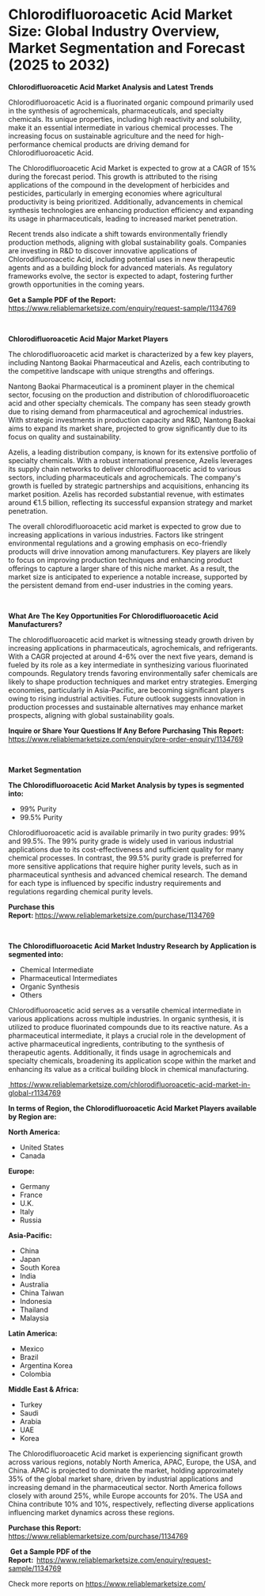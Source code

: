 <p><h1>Chlorodifluoroacetic Acid Market Size: Global Industry Overview, Market Segmentation and Forecast (2025 to 2032)</h1></p><p><strong>Chlorodifluoroacetic Acid Market Analysis and Latest Trends</strong></p>
<p><p>Chlorodifluoroacetic Acid is a fluorinated organic compound primarily used in the synthesis of agrochemicals, pharmaceuticals, and specialty chemicals. Its unique properties, including high reactivity and solubility, make it an essential intermediate in various chemical processes. The increasing focus on sustainable agriculture and the need for high-performance chemical products are driving demand for Chlorodifluoroacetic Acid.</p><p>The Chlorodifluoroacetic Acid Market is expected to grow at a CAGR of 15% during the forecast period. This growth is attributed to the rising applications of the compound in the development of herbicides and pesticides, particularly in emerging economies where agricultural productivity is being prioritized. Additionally, advancements in chemical synthesis technologies are enhancing production efficiency and expanding its usage in pharmaceuticals, leading to increased market penetration.</p><p>Recent trends also indicate a shift towards environmentally friendly production methods, aligning with global sustainability goals. Companies are investing in R&D to discover innovative applications of Chlorodifluoroacetic Acid, including potential uses in new therapeutic agents and as a building block for advanced materials. As regulatory frameworks evolve, the sector is expected to adapt, fostering further growth opportunities in the coming years.</p></p>
<p><strong>Get a Sample PDF of the Report:&nbsp;</strong> <a href="https://www.reliablemarketsize.com/enquiry/request-sample/1134769?utm_campaign=3201&utm_medium=2&utm_source=Github&utm_content=ia&utm_term=25032025&utm_id=chlorodifluoroacetic-acid">https://www.reliablemarketsize.com/enquiry/request-sample/1134769</a></p>
<p>&nbsp;</p>
<p><strong>Chlorodifluoroacetic Acid Major Market Players</strong></p>
<p><p>The chlorodifluoroacetic acid market is characterized by a few key players, including Nantong Baokai Pharmaceutical and Azelis, each contributing to the competitive landscape with unique strengths and offerings.</p><p>Nantong Baokai Pharmaceutical is a prominent player in the chemical sector, focusing on the production and distribution of chlorodifluoroacetic acid and other specialty chemicals. The company has seen steady growth due to rising demand from pharmaceutical and agrochemical industries. With strategic investments in production capacity and R&D, Nantong Baokai aims to expand its market share, projected to grow significantly due to its focus on quality and sustainability.</p><p>Azelis, a leading distribution company, is known for its extensive portfolio of specialty chemicals. With a robust international presence, Azelis leverages its supply chain networks to deliver chlorodifluoroacetic acid to various sectors, including pharmaceuticals and agrochemicals. The company's growth is fuelled by strategic partnerships and acquisitions, enhancing its market position. Azelis has recorded substantial revenue, with estimates around €1.5 billion, reflecting its successful expansion strategy and market penetration.</p><p>The overall chlorodifluoroacetic acid market is expected to grow due to increasing applications in various industries. Factors like stringent environmental regulations and a growing emphasis on eco-friendly products will drive innovation among manufacturers. Key players are likely to focus on improving production techniques and enhancing product offerings to capture a larger share of this niche market. As a result, the market size is anticipated to experience a notable increase, supported by the persistent demand from end-user industries in the coming years.</p></p>
<p>&nbsp;</p>
<p><strong>What Are The Key Opportunities For Chlorodifluoroacetic Acid Manufacturers?</strong></p>
<p><p>The chlorodifluoroacetic acid market is witnessing steady growth driven by increasing applications in pharmaceuticals, agrochemicals, and refrigerants. With a CAGR projected at around 4-6% over the next five years, demand is fueled by its role as a key intermediate in synthesizing various fluorinated compounds. Regulatory trends favoring environmentally safer chemicals are likely to shape production techniques and market entry strategies. Emerging economies, particularly in Asia-Pacific, are becoming significant players owing to rising industrial activities. Future outlook suggests innovation in production processes and sustainable alternatives may enhance market prospects, aligning with global sustainability goals.</p></p>
<p><strong>Inquire or Share Your Questions If Any Before Purchasing This Report:</strong> <a href="https://www.reliablemarketsize.com/enquiry/pre-order-enquiry/1134769?utm_campaign=3201&utm_medium=2&utm_source=Github&utm_content=ia&utm_term=25032025&utm_id=chlorodifluoroacetic-acid">https://www.reliablemarketsize.com/enquiry/pre-order-enquiry/1134769</a></p>
<p>&nbsp;</p>
<p><strong>Market Segmentation</strong></p>
<p><strong>The Chlorodifluoroacetic Acid Market Analysis by types is segmented into:</strong></p>
<p><ul><li>99% Purity</li><li>99.5% Purity</li></ul></p>
<p><p>Chlorodifluoroacetic acid is available primarily in two purity grades: 99% and 99.5%. The 99% purity grade is widely used in various industrial applications due to its cost-effectiveness and sufficient quality for many chemical processes. In contrast, the 99.5% purity grade is preferred for more sensitive applications that require higher purity levels, such as in pharmaceutical synthesis and advanced chemical research. The demand for each type is influenced by specific industry requirements and regulations regarding chemical purity levels.</p></p>
<p><strong>Purchase this Report:&nbsp;</strong><a href="https://www.reliablemarketsize.com/purchase/1134769?utm_campaign=3201&utm_medium=2&utm_source=Github&utm_content=ia&utm_term=25032025&utm_id=chlorodifluoroacetic-acid">https://www.reliablemarketsize.com/purchase/1134769</a></p>
<p>&nbsp;</p>
<p><strong>The Chlorodifluoroacetic Acid Market Industry Research by Application is segmented into:</strong></p>
<p><ul><li>Chemical Intermediate</li><li>Pharmaceutical Intermediates</li><li>Organic Synthesis</li><li>Others</li></ul></p>
<p><p>Chlorodifluoroacetic acid serves as a versatile chemical intermediate in various applications across multiple industries. In organic synthesis, it is utilized to produce fluorinated compounds due to its reactive nature. As a pharmaceutical intermediate, it plays a crucial role in the development of active pharmaceutical ingredients, contributing to the synthesis of therapeutic agents. Additionally, it finds usage in agrochemicals and specialty chemicals, broadening its application scope within the market and enhancing its value as a critical building block in chemical manufacturing.</p></p>
<p><a href="https://www.reliablemarketsize.com/chlorodifluoroacetic-acid-market-in-global-r1134769?utm_campaign=3201&utm_medium=2&utm_source=Github&utm_content=ia&utm_term=25032025&utm_id=chlorodifluoroacetic-acid">&nbsp;https://www.reliablemarketsize.com/chlorodifluoroacetic-acid-market-in-global-r1134769</a></p>
<p><strong>In terms of Region, the Chlorodifluoroacetic Acid Market Players available by Region are:</strong></p>
<p>
    <p> <strong> North America: </strong>
        <ul>
            <li>United States</li>
            <li>Canada</li>
        </ul>
        </p> 
    <p> <strong> Europe: </strong>
        <ul>
            <li>Germany</li>
            <li>France</li>
            <li>U.K.</li>
            <li>Italy</li>
            <li>Russia</li>
        </ul>
        </p> 
    <p> <strong> Asia-Pacific: </strong>
        <ul>
            <li>China</li>
            <li>Japan</li>
            <li>South Korea</li>
            <li>India</li>
            <li>Australia</li>
            <li>China Taiwan</li>
            <li>Indonesia</li>
            <li>Thailand</li>
            <li>Malaysia</li>
        </ul>
        </p> 
    <p> <strong> Latin America: </strong>
        <ul>
            <li>Mexico</li>
            <li>Brazil</li>
            <li>Argentina Korea</li>
            <li>Colombia</li>
        </ul>
        </p> 
    <p> <strong> Middle East & Africa: </strong>
        <ul>
            <li>Turkey</li>
            <li>Saudi</li>
            <li>Arabia</li>
            <li>UAE</li>
            <li>Korea</li>
        </ul>
    </p>
    </p>
<p><p>The Chlorodifluoroacetic Acid market is experiencing significant growth across various regions, notably North America, APAC, Europe, the USA, and China. APAC is projected to dominate the market, holding approximately 35% of the global market share, driven by industrial applications and increasing demand in the pharmaceutical sector. North America follows closely with around 25%, while Europe accounts for 20%. The USA and China contribute 10% and 10%, respectively, reflecting diverse applications influencing market dynamics across these regions.</p></p>
<p><strong>Purchase this Report: </strong><a href="https://www.reliablemarketsize.com/purchase/1134769?utm_campaign=3201&utm_medium=2&utm_source=Github&utm_content=ia&utm_term=25032025&utm_id=chlorodifluoroacetic-acid">https://www.reliablemarketsize.com/purchase/1134769</a></p>
<p>&nbsp;<strong>Get a Sample PDF of the Report:&nbsp;&nbsp;</strong><a href="https://www.reliablemarketsize.com/enquiry/request-sample/1134769?utm_campaign=3201&utm_medium=2&utm_source=Github&utm_content=ia&utm_term=25032025&utm_id=chlorodifluoroacetic-acid">https://www.reliablemarketsize.com/enquiry/request-sample/1134769</a></p>
<p><strong></strong></p>
<p>Check more reports on <a href="https://www.reliablemarketsize.com/?utm_campaign=3201&utm_medium=2&utm_source=Github&utm_content=ia&utm_term=25032025&utm_id=chlorodifluoroacetic-acid">https://www.reliablemarketsize.com/</a></p>